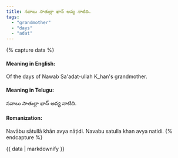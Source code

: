 ```yaml
---
title: నవాబు సాతుల్లా ఖాన్ అవ్య నాటిది.
tags:
  - "grandmother"
  - "days"
  - "adat"
---
```


{% capture data %}
#### Meaning in English:
Of the days of Nawab Sa'adat-ullah K_han's grandmother.

#### Meaning in Telugu:
నవాబు సాతుల్లా ఖాన్ అవ్య నాటిది.

#### Romanization:
Navābu sātullā khān avya nāṭidi.
Navabu satulla khan avya natidi.
{% endcapture %}

{{ data | markdownify }}

